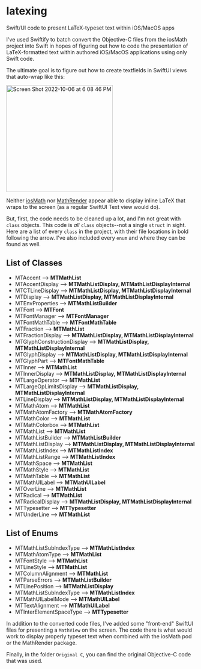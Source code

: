 # latexing
Swift/UI code to present LaTeX-typeset text within iOS/MacOS apps


I've used Swiftify to batch convert the Objective-C files from the iosMath project into Swift in hopes of figuring out how to code the presentation of LaTeX-formatted text within authored iOS/MacOS applications using only Swift code.

The ultimate goal is to figure out how to create textfields in SwiftUI views that auto-wrap like this:

<img width="284" alt="Screen Shot 2022-10-06 at 6 08 46 PM" src="https://user-images.githubusercontent.com/40405534/194428883-6c772df3-0604-4888-99fa-90dc857833e3.png">


Neither [iosMath](https://github.com/kostub/iosMath) nor [MathRender](https://github.com/mgriebling/MathRender) appear able to display inline LaTeX that wraps to the screen (as a regular SwiftUI Text view would do).

But, first, the code needs to be cleaned up a lot, and I'm not great with `class` objects. This code is *all* `class` objects--not a single `struct` in sight. Here are a list of every `class` in the project, with their file locations in bold following the arrow. I've also included every `enum` and where they can be found as well.

##  List of Classes

- MTAccent --> 						**MTMathList**
- MTAccentDisplay -->					**MTMathListDisplay, MTMathListDisplayInternal**
- MTCTLineDisplay -->					**MTMathListDisplay, MTMathListDisplayInternal**
- MTDisplay -->						**MTMathListDisplay, MTMathListDisplayInternal**
- MTEnvProperties -->					**MTMathListBuilder**
- MTFont -->						**MTFont**
- MTFontManager -->						**MTFontManager**
- MTFontMathTable -->					**MTFontMathTable**
- MTFraction -->						**MTMathList**
- MTFractionDisplay -->					**MTMathListDisplay, MTMathListDisplayInternal**
- MTGlyphConstructionDisplay -->				**MTMathListDisplay, MTMathListDisplayInternal**
- MTGlyphDisplay -->					**MTMathListDisplay, MTMathListDisplayInternal**
- MTGlyphPart -->						**MTFontMathTable**
- MTInner -->						**MTMathList**
- MTInnerDisplay -->					**MTMathListDisplay, MTMathListDisplayInternal**
- MTLargeOperator -->					**MTMathList**
- MTLargeOpLimitsDisplay -->				**MTMathListDisplay, MTMathListDisplayInternal**
- MTLineDisplay -->						**MTMathListDisplay, MTMathListDisplayInternal**
- MTMathAtom -->						**MTMathList**
- MTMathAtomFactory -->					**MTMathAtomFactory**
- MTMathColor -->						**MTMathList**
- MTMathColorbox -->					**MTMathList**
- MTMathList -->						**MTMathList**
- MTMathListBuilder -->					**MTMathListBuilder**
- MTMathListDisplay -->					**MTMathListDisplay, MTMathListDisplayInternal**
- MTMathListIndex -->					**MTMathListIndex**
- MTMathListRange -->					**MTMathListIndex**
- MTMathSpace -->						**MTMathList**
- MTMathStyle -->						**MTMathList**
- MTMathTable -->						**MTMathList**
- MTMathUILabel -->					**MTMathUILabel**
- MTOverLine -->						**MTMathList**
- MTRadical -->						**MTMathList**
- MTRadicalDisplay -->					**MTMathListDisplay, MTMathListDisplayInternal**
- MTTypesetter -->						**MTTypesetter**
- MTUnderLine -->						**MTMathList**


## List of Enums

- MTMathListSubIndexType -->				**MTMathListIndex**
- MTMathAtomType -->					**MTMathList**
- MTFontStyle -->						**MTMathList**
- MTLineStyle -->						**MTMathList**
- MTColumnAlignment -->					**MTMathList**
- MTParseErrors -->						**MTMathListBuilder**
- MTLinePosition -->					**MTMathListDisplay**
- MTMathListSubIndexType -->				**MTMathListIndex**
- MTMathUILabelMode -->					**MTMathUILabel**
- MTTextAlignment -->					**MTMathUILabel**
- MTInterElementSpaceType -->				**MTTypesetter**


In addition to the converted code files, I've added some "front-end" SwiftUI files for presenting a `MathView` on the screen. The code there is what would work to display properly typeset text when combined with the iosMath pod or the MathRender package.

Finally, in the folder `Original C`, you can find the original Objective-C code that was used.

